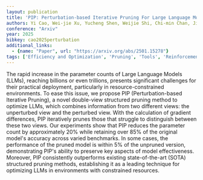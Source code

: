 ```yaml
---
layout: publication
title: 'PIP: Perturbation-based Iterative Pruning For Large Language Models'
authors: Yi Cao, Wei-jie Xu, Yucheng Shen, Weijie Shi, Chi-min Chan, Jianfeng Qu, Jiajie Xu
conference: "Arxiv"
year: 2025
bibkey: cao2025perturbation
additional_links:
  - {name: "Paper", url: "https://arxiv.org/abs/2501.15278"}
tags: ['Efficiency and Optimization', 'Pruning', 'Tools', 'Reinforcement Learning']
---
```

The rapid increase in the parameter counts of Large Language Models (LLMs), reaching billions or even trillions, presents significant challenges for their practical deployment, particularly in resource-constrained environments. To ease this issue, we propose PIP (Perturbation-based Iterative Pruning), a novel double-view structured pruning method to optimize LLMs, which combines information from two different views: the unperturbed view and the perturbed view. With the calculation of gradient differences, PIP iteratively prunes those that struggle to distinguish between these two views. Our experiments show that PIP reduces the parameter count by approximately 20% while retaining over 85% of the original model's accuracy across varied benchmarks. In some cases, the performance of the pruned model is within 5% of the unpruned version, demonstrating PIP's ability to preserve key aspects of model effectiveness. Moreover, PIP consistently outperforms existing state-of-the-art (SOTA) structured pruning methods, establishing it as a leading technique for optimizing LLMs in environments with constrained resources.
